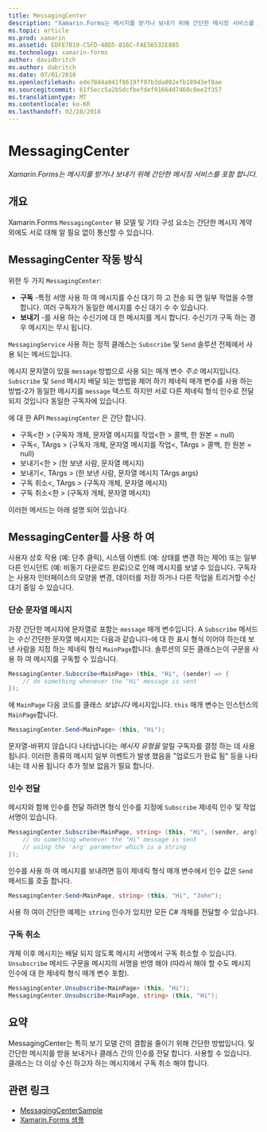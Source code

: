 ```yaml
---
title: MessagingCenter
description: "Xamarin.Forms는 메시지를 받거나 보내기 위해 간단한 메시징 서비스를 포함 합니다."
ms.topic: article
ms.prod: xamarin
ms.assetid: EDFE7B19-C5FD-40D5-816C-FAE56532E885
ms.technology: xamarin-forms
author: davidbritch
ms.author: dabritch
ms.date: 07/01/2016
ms.openlocfilehash: ede78d4a041f8619ff97b3da802efb18943ef8ae
ms.sourcegitcommit: 61f5ecc5a2b5dcfbefdef91664d7460c0ee2f357
ms.translationtype: MT
ms.contentlocale: ko-KR
ms.lasthandoff: 02/28/2018
---
```

# <a name="messagingcenter"></a>MessagingCenter

_Xamarin.Forms는 메시지를 받거나 보내기 위해 간단한 메시징 서비스를 포함 합니다._

<a name="Overview" />

## <a name="overview"></a>개요

Xamarin.Forms `MessagingCenter` 뷰 모델 및 기타 구성 요소는 간단한 메시지 계약 외에도 서로 대해 알 필요 없이 통신할 수 있습니다.

<a name="How_the_MessagingCenter_Works" />

## <a name="how-the-messagingcenter-works"></a>MessagingCenter 작동 방식

위한 두 가지 `MessagingCenter`:

-  **구독** -특정 서명 사용 하 여 메시지를 수신 대기 하 고 전송 되 면 일부 작업을 수행 합니다. 여러 구독자가 동일한 메시지를 수신 대기 수 수 있습니다.
-  **보내기** -를 사용 하는 수신기에 대 한 메시지를 게시 합니다. 수신기가 구독 하는 경우 메시지는 무시 됩니다.


`MessagingService` 사용 하는 정적 클래스는 `Subscribe` 및 `Send` 솔루션 전체에서 사용 되는 메서드입니다.

메시지 문자열이 있을 `message` 방법으로 사용 되는 매개 변수 *주소* 메시지입니다. `Subscribe` 및 `Send` 메시지 배달 되는 방법을 제어 하기 제네릭 매개 변수를 사용 하는 방법-2가 동일한 메시지를 `message` 텍스트 하지만 서로 다른 제네릭 형식 인수로 전달 되지 것입니다 동일한 구독자에 있습니다.

에 대 한 API `MessagingCenter` 은 간단 합니다.

-  구독&lt;한 > (구독자 개체, 문자열 메시지를 작업&lt;한 > 콜백, 한 원본 = null)
-  구독&lt;, TArgs > (구독자 개체, 문자열 메시지를 작업&lt;, TArgs > 콜백, 한 원본 = null)
-  보내기&lt;한 > (한 보낸 사람, 문자열 메시지)
-  보내기&lt;, TArgs > (한 보낸 사람, 문자열 메시지 TArgs args)
-  구독 취소&lt;, TArgs > (구독자 개체, 문자열 메시지)
-  구독 취소&lt;한 > (구독자 개체, 문자열 메시지)


이러한 메서드는 아래 설명 되어 있습니다.

<a name="Using_the_MessagingCenter" />

## <a name="using-the-messagingcenter"></a>MessagingCenter를 사용 하 여

사용자 상호 작용 (예: 단추 클릭), 시스템 이벤트 (예: 상태를 변경 하는 제어) 또는 일부 다른 인시던트 (예: 비동기 다운로드 완료)으로 인해 메시지를 보낼 수 있습니다. 구독자는 사용자 인터페이스의 모양을 변경, 데이터를 저장 하거나 다른 작업을 트리거할 수신 대기 중일 수 있습니다.

### <a name="simple-string-message"></a>단순 문자열 메시지

가장 간단한 메시지에 문자열로 포함는 `message` 매개 변수입니다. A `Subscribe` 메서드는 *수신* 간단한 문자열 메시지는 다음과 같습니다-에 대 한 표시 형식 이어야 하는데 보낸 사람을 지정 하는 제네릭 형식 `MainPage`합니다. 솔루션의 모든 클래스는이 구문을 사용 하 여 메시지를 구독할 수 있습니다.

```csharp
MessagingCenter.Subscribe<MainPage> (this, "Hi", (sender) => {
    // do something whenever the "Hi" message is sent
});
```

에 `MainPage` 다음 코드를 클래스 *보냅니다* 메시지입니다. `this` 매개 변수는 인스턴스의 `MainPage`합니다.

```csharp
MessagingCenter.Send<MainPage> (this, "Hi");
```

문자열-바뀌지 않습니다 나타냅니다는 *메시지 유형을* 알릴 구독자를 결정 하는 데 사용 됩니다. 이러한 종류의 메시지 일부 이벤트가 발생 했음을 "업로드가 완료 됨" 등을 나타내는 데 사용 됩니다 추가 정보 없음가 필요 합니다.

### <a name="passing-an-argument"></a>인수 전달

메시지와 함께 인수를 전달 하려면 형식 인수를 지정에 `Subscribe` 제네릭 인수 및 작업 서명이 있습니다.

```csharp
MessagingCenter.Subscribe<MainPage, string> (this, "Hi", (sender, arg) => {
    // do something whenever the "Hi" message is sent
    // using the 'arg' parameter which is a string
});
```

인수를 사용 하 여 메시지를 보내려면 등이 제네릭 형식 매개 변수에서 인수 값은 `Send` 메서드를 호출 합니다.

```csharp
MessagingCenter.Send<MainPage, string> (this, "Hi", "John");
```

사용 하 여이 간단한 예제는 `string` 인수가 있지만 모든 C# 개체를 전달할 수 있습니다.

### <a name="unsubscribe"></a>구독 취소

개체 이후 메시지는 배달 되지 않도록 메시지 서명에서 구독 취소할 수 있습니다. `Unsubscribe` 메서드 구문을 메시지의 서명을 반영 해야 (따라서 해야 할 수도 메시지 인수에 대 한 제네릭 형식 매개 변수 포함).

```csharp
MessagingCenter.Unsubscribe<MainPage> (this, "Hi");
MessagingCenter.Unsubscribe<MainPage, string> (this, "Hi");
```

<a name="Summary" />

## <a name="summary"></a>요약

MessagingCenter는 특히 보기 모델 간의 결합을 줄이기 위해 간단한 방법입니다. 및 간단한 메시지를 받을 보내거나 클래스 간의 인수를 전달 합니다. 사용할 수 있습니다. 클래스는 더 이상 수신 하고자 하는 메시지에서 구독 취소 해야 합니다.


## <a name="related-links"></a>관련 링크

- [MessagingCenterSample](https://developer.xamarin.com/samples/UsingMessagingCenter)
- [Xamarin.Forms 샘플](https://github.com/xamarin/xamarin-forms-samples)
